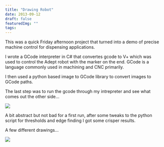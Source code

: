 ```yaml
---
title: "Drawing Robot"
date: 2013-09-12
draft: false
featuredImg: ""
tags: 
---
```


This was a quick Friday afternoon project that turned into a demo of precise machine control for dispensing applications.

I wrote a GCode interpreter in C# that convertes gcode to V+ which was used to control the Adept robot with the marker on the end. GCode is a language commonly used in machining and CNC primarily.

I then used a python based image to GCode library to convert images to GCode paths.

The last step was to run the gcode through my intrepreter and see what comes out the other side…

![](/drawingrobot/robot_daftpunk.jpg)

A bit abstract but not bad for a first run, after some tweaks to the python script for thresholds and edge finding I got some crisper results.

A few different drawings…

![](/drawingrobot/robot_portrait.jpg)